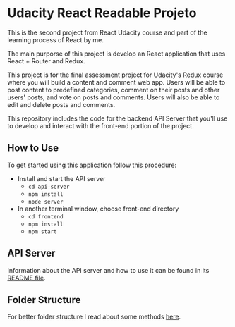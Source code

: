 # Udacity React Readable Projeto

This is the second project from React Udacity course and part of the learning process of React by me.

The main purporse of this project is develop an React application that uses React + Router and Redux.

This project is for the final assessment project for Udacity's Redux course where you will build a content and comment web app. Users will be able to post content to predefined categories, comment on their posts and other users' posts, and vote on posts and comments. Users will also be able to edit and delete posts and comments.

This repository includes the code for the backend API Server that you'll use to develop and interact with the front-end portion of the project.

## How to Use

To get started using this application follow this procedure:

* Install and start the API server
    - `cd api-server`
    - `npm install`
    - `node server`
* In another terminal window, choose front-end directory
    - `cd frontend`
    - `npm install`
    - `npm start`

## API Server

Information about the API server and how to use it can be found in its [README file](api-server/README.md).

## Folder Structure

For better folder structure I read about some methods [here](https://daveceddia.com/react-project-structure/).
